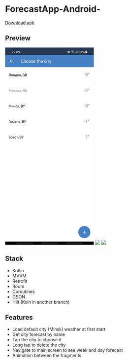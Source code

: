 # ForecastApp-Android-
[Download apk](https://github.com/SobolevvMaxim/ForecastApp-Android-/blob/master/apk/app-forecast.apk)
## Preview
![](https://github.com/SobolevvMaxim/images/blob/master/forecast-images/img_1.png) ![](https://github.com/SobolevvMaxim/images/blob/master/forecast-images/img_2.png)
![](https://github.com/SobolevvMaxim/images/blob/master/forecast-images/img_3.png)
## Stack
- Kotlin
- MVVM
- Retrofit
- Room
- Coroutines
- GSON
- Hilt (Koin in another branch)
## Features
- Load default city (Minsk) weather at first start
- Get city forecast by name
- Tap the city to choose it
- Long tap to delete the city
- Navigate to main screen to see week and day forecast
- Animation between the fragments
